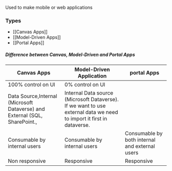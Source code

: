 Used to make mobile or web applications

### Types
- [[Canvas Apps]]
- [[Model-Driven Apps]]
- [[Portal Apps]]

##### Difference between Canvas, Model-Driven and Portal Apps
| Canvas Apps                                                  | Model-Driven Application                   | portal Apps                                    |
| ------------------------------------------------------------ | ------------------------------------------ | ---------------------------------------------- |
| 100% control on Ul                                           | 0% control on Ul                           |                                                |
| Data Source,Internal (Microsoft Dataverse) and External (SQL, SharePoint., | Internal Data source (Microsoft Dataverse). If we want to use external data we need to import it first in dataverse.|                                                |
| Consumable by internal users                                 | Consumable by internal users               | Consumable by both internal and external users |
| Non responsive                                               | Responsive                                 | Responsive                                     |



